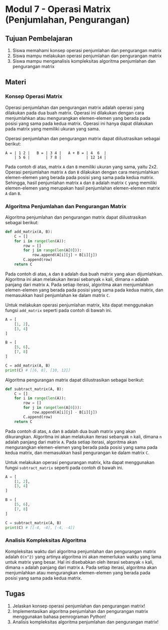 # Modul 7 - Operasi Matrix (Penjumlahan, Pengurangan)

## Tujuan Pembelajaran

1. Siswa memahami konsep operasi penjumlahan dan pengurangan matrix
2. Siswa mampu melakukan operasi penjumlahan dan pengurangan matrix
3. Siswa mampu menganalisis kompleksitas algoritma penjumlahan dan pengurangan matrix

## Materi

### Konsep Operasi Matrix

Operasi penjumlahan dan pengurangan matrix adalah operasi yang dilakukan pada dua buah matrix. Operasi ini dilakukan dengan cara menjumlahkan atau mengurangkan elemen-elemen yang berada pada posisi yang sama pada kedua matrix. Operasi ini hanya dapat dilakukan pada matrix yang memiliki ukuran yang sama.

Operasi penjumlahan dan pengurangan matrix dapat diilustrasikan sebagai berikut:

```plaintext
A = | 1 2 |   B = | 3 4 |   A + B = | 4  6  |
    | 5 6 |       | 7 8 |           | 12 14 |
```

Pada contoh di atas, matrix `A` dan `B` memiliki ukuran yang sama, yaitu 2x2. Operasi penjumlahan matrix `A` dan `B` dilakukan dengan cara menjumlahkan elemen-elemen yang berada pada posisi yang sama pada kedua matrix. Sehingga, hasil penjumlahan matrix `A` dan `B` adalah matrix `C` yang memiliki elemen-elemen yang merupakan hasil penjumlahan elemen-elemen matrix `A` dan `B`.

### Algoritma Penjumlahan dan Pengurangan Matrix

Algoritma penjumlahan dan pengurangan matrix dapat diilustrasikan sebagai berikut:

```python
def add_matrix(A, B):
    C = []
    for i in range(len(A)):
        row = []
        for j in range(len(A[0])):
            row.append(A[i][j] + B[i][j])
        C.append(row)
    return C
```

Pada contoh di atas, `A` dan `B` adalah dua buah matrix yang akan dijumlahkan. Algoritma ini akan melakukan iterasi sebanyak `n` kali, dimana `n` adalah panjang dari matrix `A`. Pada setiap iterasi, algoritma akan menjumlahkan elemen-elemen yang berada pada posisi yang sama pada kedua matrix, dan memasukkan hasil penjumlahan ke dalam matrix `C`.

Untuk melakukan operasi penjumlahan matrix, kita dapat menggunakan fungsi `add_matrix` seperti pada contoh di bawah ini.

```python
A = [
    [1, 2],
    [3, 4]
]

B = [
    [5, 6],
    [7, 8]
]

C = add_matrix(A, B)
print(C) # [[6, 8], [10, 12]]
```

Algoritma pengurangan matrix dapat diilustrasikan sebagai berikut:

```python
def subtract_matrix(A, B):
    C = []
    for i in range(len(A)):
        row = []
        for j in range(len(A[0])):
            row.append(A[i][j] - B[i][j])
        C.append(row)
    return C
```

Pada contoh di atas, `A` dan `B` adalah dua buah matrix yang akan dikurangkan. Algoritma ini akan melakukan iterasi sebanyak `n` kali, dimana `n` adalah panjang dari matrix `A`. Pada setiap iterasi, algoritma akan mengurangkan elemen-elemen yang berada pada posisi yang sama pada kedua matrix, dan memasukkan hasil pengurangan ke dalam matrix `C`.

Untuk melakukan operasi pengurangan matrix, kita dapat menggunakan fungsi `subtract_matrix` seperti pada contoh di bawah ini.

```python
A = [
    [1, 2],
    [3, 4]
]

B = [
    [5, 6],
    [7, 8]
]

C = subtract_matrix(A, B)
print(C) # [[-4, -4], [-4, -4]]
```

### Analisis Kompleksitas Algoritma

Kompleksitas waktu dari algoritma penjumlahan dan pengurangan matrix adalah `O(n^2)` yang artinya algoritma ini akan memerlukan waktu yang lama untuk matrix yang besar. Hal ini disebabkan oleh iterasi sebanyak `n` kali, dimana `n` adalah panjang dari matrix `A`. Pada setiap iterasi, algoritma akan menjumlahkan atau mengurangkan elemen-elemen yang berada pada posisi yang sama pada kedua matrix.

## Tugas

1. Jelaskan konsep operasi penjumlahan dan pengurangan matrix!
2. Implementasikan algoritma penjumlahan dan pengurangan matrix menggunakan bahasa pemrograman Python!
3. Analisis kompleksitas algoritma penjumlahan dan pengurangan matrix!